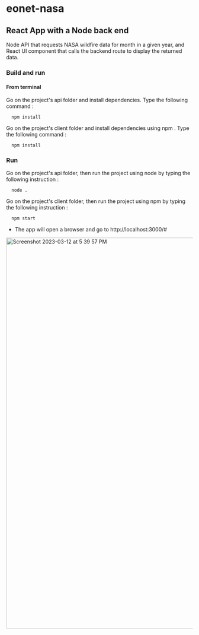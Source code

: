 # eonet-nasa

## React App with a Node back end 
Node API that requests NASA wildfire data for month in a given year, and React UI component that calls the backend route to display the returned data.

### Build and run

#### From terminal

Go on the project's api folder and install dependencies. Type the following command :

      npm install 
   
Go on the project's client folder and install dependencies using npm . Type the following command :

      npm install   

### Run

Go on the project's api folder, then run the project using node by typing the following instruction :

      node . 
   
Go on the project's client folder, then run the project using npm by typing the following instruction :

      npm start 

- The app will open a browser and go to http://localhost:3000/#
   
<img width="1054" alt="Screenshot 2023-03-12 at 5 39 57 PM" src="https://user-images.githubusercontent.com/24499272/224584753-e6c38855-b84a-4679-a4d3-dfdd43068b29.png">
